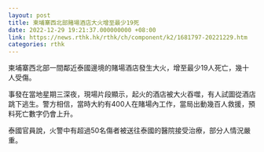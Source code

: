 ```yaml
---
layout: post
title: 柬埔寨西北部賭場酒店大火增至最少19死
date: 2022-12-29 19:21:37.000000000 +08:00
link: https://news.rthk.hk/rthk/ch/component/k2/1681797-20221229.htm
categories: rthk
---
```


柬埔寨西北部一間鄰近泰國邊境的賭場酒店發生大火，增至最少19人死亡，幾十人受傷。

事發在當地星期三深夜，現場片段顯示，起火的酒店被大火吞噬，有人試圖從酒店跳下逃生。警方相信，當時大約有400人在賭場內工作，當局出動幾百人救援，預料死亡數字仍會上升。

泰國官員說，火警中有超過50名傷者被送往泰國的醫院接受治療，部分人情況嚴重。
